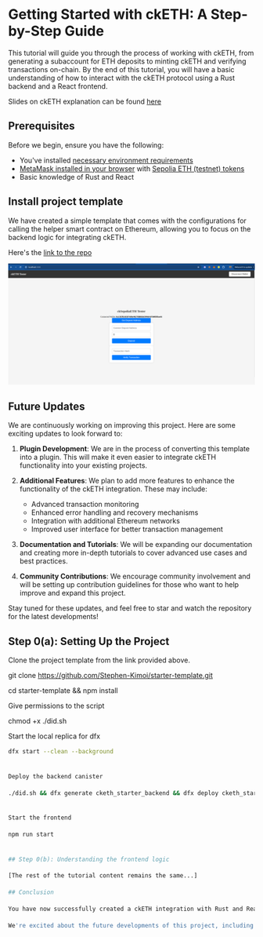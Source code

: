 # Getting Started with ckETH: A Step-by-Step Guide

This tutorial will guide you through the process of working with ckETH, from generating a subaccount for ETH deposits to minting ckETH and verifying transactions on-chain. By the end of this tutorial, you will have a basic understanding of how to interact with the ckETH protocol using a Rust backend and a React frontend.

Slides on ckETH explanation can be found [here](https://www.canva.com/design/DAGNHEG_n-Y/Z8vo3oZsTnxMINLBlyizYw/edit)

## Prerequisites

Before we begin, ensure you have the following:

- You've installed [necessary environment requirements](https://internetcomputer.org/docs/current/developer-docs/getting-started/install/)
- [MetaMask installed in your browser](https://metamask.io/download/) with [Sepolia ETH (testnet) tokens](https://www.alchemy.com/faucets/ethereum-sepolia)
- Basic knowledge of Rust and React

## Install project template

We have created a simple template that comes with the configurations for calling the helper smart contract on Ethereum, allowing you to focus on the backend logic for integrating ckETH.

Here's the [link to the repo](https://github.com/Stephen-Kimoi/starter-template)

![UI Screenshot](UI.png)

## Future Updates

We are continuously working on improving this project. Here are some exciting updates to look forward to:

1. **Plugin Development**: We are in the process of converting this template into a plugin. This will make it even easier to integrate ckETH functionality into your existing projects.

2. **Additional Features**: We plan to add more features to enhance the functionality of the ckETH integration. These may include:
    - Advanced transaction monitoring
    - Enhanced error handling and recovery mechanisms
    - Integration with additional Ethereum networks
    - Improved user interface for better transaction management

3. **Documentation and Tutorials**: We will be expanding our documentation and creating more in-depth tutorials to cover advanced use cases and best practices.

4. **Community Contributions**: We encourage community involvement and will be setting up contribution guidelines for those who want to help improve and expand this project.

Stay tuned for these updates, and feel free to star and watch the repository for the latest developments!

## Step 0(a): Setting Up the Project

Clone the project template from the link provided above.


git clone https://github.com/Stephen-Kimoi/starter-template.git


 
cd starter-template && npm install


Give permissions to the script
 
chmod +x ./did.sh


Start the local replica for dfx 
```bash dfx 
dfx start --clean --background


Deploy the backend canister

./did.sh && dfx generate cketh_starter_backend && dfx deploy cketh_starter_backend


Start the frontend 
 
npm run start 


## Step 0(b): Understanding the frontend logic

[The rest of the tutorial content remains the same...]

## Conclusion

You have now successfully created a ckETH integration with Rust and React, including depositing ETH, minting ckETH, and verifying the transaction on-chain. This tutorial provides a solid foundation for working with ckETH and can be expanded to include more features as needed.

We're excited about the future developments of this project, including its transformation into a plugin and the addition of new features. Stay connected with our repository for updates and new releases!
